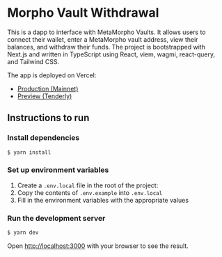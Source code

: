 # Morpho Vault Withdrawal

This is a dapp to interface with MetaMorpho Vaults. It allows users to connect their wallet, enter a MetaMorpho vault address, view their balances, and withdraw their funds. The project is bootstrapped with Next.js and written in TypeScript using React, viem, wagmi, react-query, and Tailwind CSS.

The app is deployed on Vercel:

- [Production (Mainnet)](https://morpho-vault-withdrawal.vercel.app)
- [Preview (Tenderly)](https://morpho-vault-withdrawal-jpangelle-jp-angelles-projects.vercel.app)

## Instructions to run

### Install dependencies

```bash
$ yarn install
```

### Set up environment variables

1. Create a `.env.local` file in the root of the project:
2. Copy the contents of `.env.example` into `.env.local`
3. Fill in the environment variables with the appropriate values

### Run the development server

```bash
$ yarn dev
```

Open [http://localhost:3000](http://localhost:3000) with your browser to see the result.
